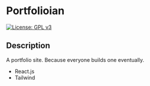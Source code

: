 # Portfolioian

[![License: GPL v3](https://img.shields.io/badge/License-GPLv3-blue.svg)](https://www.gnu.org/licenses/gpl-3.0)

## Description

A portfolio site. Because everyone builds one eventually.

* React.js
* Tailwind
